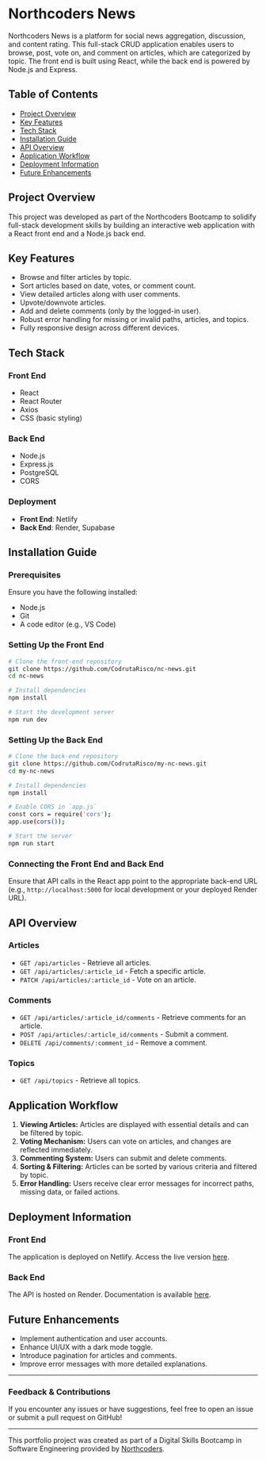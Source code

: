 # Northcoders News

Northcoders News is a platform for social news aggregation, discussion, and content rating. This full-stack CRUD application enables users to browse, post, vote on, and comment on articles, which are categorized by topic. The front end is built using React, while the back end is powered by Node.js and Express.

## Table of Contents

- [Project Overview](#project-overview)
- [Key Features](#key-features)
- [Tech Stack](#tech-stack)
- [Installation Guide](#installation-guide)
- [API Overview](#api-overview)
- [Application Workflow](#application-workflow)
- [Deployment Information](#deployment-information)
- [Future Enhancements](#future-enhancements)

## Project Overview

This project was developed as part of the Northcoders Bootcamp to solidify full-stack development skills by building an interactive web application with a React front end and a Node.js back end.

## Key Features

- Browse and filter articles by topic.
- Sort articles based on date, votes, or comment count.
- View detailed articles along with user comments.
- Upvote/downvote articles.
- Add and delete comments (only by the logged-in user).
- Robust error handling for missing or invalid paths, articles, and topics.
- Fully responsive design across different devices.

## Tech Stack

### Front End

- React
- React Router
- Axios
- CSS (basic styling)

### Back End

- Node.js
- Express.js
- PostgreSQL
- CORS

### Deployment

- **Front End**: Netlify
- **Back End**: Render, Supabase

## Installation Guide

### Prerequisites

Ensure you have the following installed:

- Node.js
- Git
- A code editor (e.g., VS Code)

### Setting Up the Front End

```sh
# Clone the front-end repository
git clone https://github.com/CodrutaRisco/nc-news.git
cd nc-news

# Install dependencies
npm install

# Start the development server
npm run dev
```

### Setting Up the Back End

```sh
# Clone the back-end repository
git clone https://github.com/CodrutaRisco/my-nc-news.git
cd my-nc-news

# Install dependencies
npm install

# Enable CORS in `app.js`
const cors = require('cors');
app.use(cors());

# Start the server
npm run start
```

### Connecting the Front End and Back End

Ensure that API calls in the React app point to the appropriate back-end URL (e.g., `http://localhost:5000` for local development or your deployed Render URL).

## API Overview

### Articles

- `GET /api/articles` - Retrieve all articles.
- `GET /api/articles/:article_id` - Fetch a specific article.
- `PATCH /api/articles/:article_id` - Vote on an article.

### Comments

- `GET /api/articles/:article_id/comments` - Retrieve comments for an article.
- `POST /api/articles/:article_id/comments` - Submit a comment.
- `DELETE /api/comments/:comment_id` - Remove a comment.

### Topics

- `GET /api/topics` - Retrieve all topics.

## Application Workflow

1. **Viewing Articles:** Articles are displayed with essential details and can be filtered by topic.
2. **Voting Mechanism:** Users can vote on articles, and changes are reflected immediately.
3. **Commenting System:** Users can submit and delete comments.
4. **Sorting & Filtering:** Articles can be sorted by various criteria and filtered by topic.
5. **Error Handling:** Users receive clear error messages for incorrect paths, missing data, or failed actions.

## Deployment Information

### Front End

The application is deployed on Netlify. Access the live version [here](https://codruta-nc-news.netlify.app).

### Back End

The API is hosted on Render. Documentation is available [here](https://github.com/CodrutaRisco/my-nc-news.git).

## Future Enhancements

- Implement authentication and user accounts.
- Enhance UI/UX with a dark mode toggle.
- Introduce pagination for articles and comments.
- Improve error messages with more detailed explanations.

---

### Feedback & Contributions

If you encounter any issues or have suggestions, feel free to open an issue or submit a pull request on GitHub!

---

This portfolio project was created as part of a Digital Skills Bootcamp in Software Engineering provided by [Northcoders](https://northcoders.com/).
